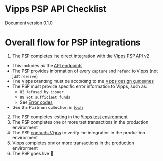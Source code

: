 # Vipps PSP API Checklist

Document version 0.1.0

# Overall flow for PSP integrations

1. The PSP completes the direct integration with the [Vipps PSP API v2](https://github.com/vippsas/vipps-psp-api)
  - This includes _all_ the [API endpoints](https://vippsas.github.io/vipps-psp-api/)
  - The PSP provides information of every `capture` and `refund` to Vipps (not just `reserve`)
  - The Vipps branding must be according to the [Vipps design guidelines](https://github.com/vippsas/vipps-design-guidelines)
  - The PSP must provide specific error information to Vipps, such as:
    - `82 Refused by issuer`
    - `89 Not sufficient funds`
    - See [Error codes](https://github.com/vippsas/vipps-psp-api/blob/master/vipps-psp-api.md#error-codes)
  - See the Postman collection in [tools](tools/)
2. The PSP completes testing in the [Vipps test environment](https://github.com/vippsas/vipps-developers#the-vipps-test-environment-mt)
3. The PSP completes one or more test transactions in the production environment
4. The PSP [contacts Vipps](https://github.com/vippsas/vipps-developers/blob/master/contact.md) to verify the integration in the production environment
5. Vipps completes one or more transactions in the production environment
6. The PSP goes live 🎉
